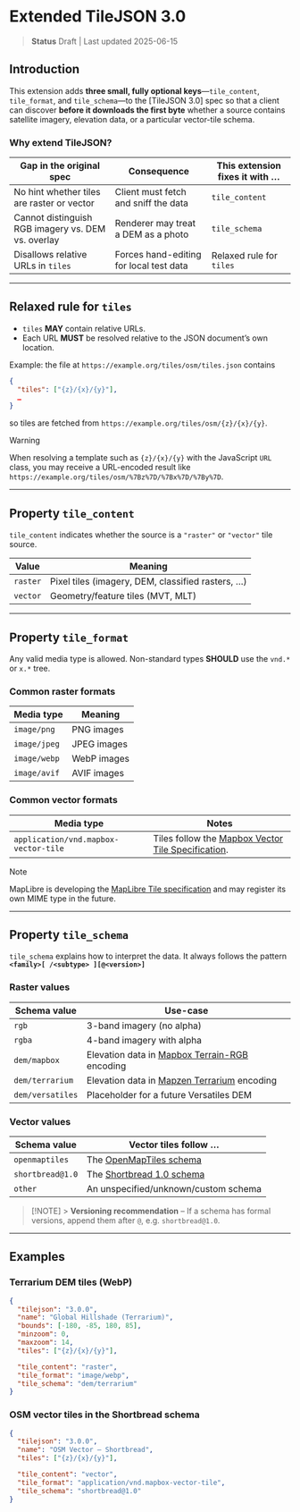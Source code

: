 # Extended TileJSON 3.0

> **Status** Draft | Last updated 2025-06-15

## Introduction

This extension adds **three small, fully optional keys**—`tile_content`, `tile_format`, and `tile_schema`—to the [TileJSON 3.0] spec so that a client can discover **before it downloads the first byte** whether a source contains satellite imagery, elevation data, or a particular vector-tile schema.

### Why extend TileJSON?

| Gap in the original spec                           | Consequence                             | This extension fixes it with … |
| -------------------------------------------------- | --------------------------------------- | ------------------------------ |
| No hint whether tiles are raster or vector         | Client must fetch and sniff the data    | `tile_content`                 |
| Cannot distinguish RGB imagery vs. DEM vs. overlay | Renderer may treat a DEM as a photo     | `tile_schema`                  |
| Disallows relative URLs in `tiles`                 | Forces hand-editing for local test data | Relaxed rule for `tiles`       |

---

## Relaxed rule for `tiles`

- `tiles` **MAY** contain relative URLs.
- Each URL **MUST** be resolved relative to the JSON document’s own location.

Example: the file at `https://example.org/tiles/osm/tiles.json` contains

```json
{
  "tiles": ["{z}/{x}/{y}"],
  …
}
```

so tiles are fetched from `https://example.org/tiles/osm/{z}/{x}/{y}`.

> [!WARNING]
> When resolving a template such as `{z}/{x}/{y}` with the JavaScript `URL` class, you may receive a URL-encoded result like `https://example.org/tiles/osm/%7Bz%7D/%7Bx%7D/%7By%7D`.

---

## Property `tile_content`

`tile_content` indicates whether the source is a `"raster"` or `"vector"` tile source.

| Value    | Meaning                                           |
| -------- | ------------------------------------------------- |
| `raster` | Pixel tiles (imagery, DEM, classified rasters, …) |
| `vector` | Geometry/feature tiles (MVT, MLT)                 |

---

## Property `tile_format`

Any valid media type is allowed. Non-standard types **SHOULD** use the `vnd.*` or `x.*` tree.

### Common raster formats

| Media type   | Meaning     |
| ------------ | ----------- |
| `image/png`  | PNG images  |
| `image/jpeg` | JPEG images |
| `image/webp` | WebP images |
| `image/avif` | AVIF images |

### Common vector formats

| Media type                           | Notes                                                                                                            |
| ------------------------------------ | ---------------------------------------------------------------------------------------------------------------- |
| `application/vnd.mapbox-vector-tile` | Tiles follow the [Mapbox Vector Tile Specification](https://github.com/mapbox/vector-tile-spec/tree/master/2.1). |

> [!NOTE]
> MapLibre is developing the [MapLibre Tile specification](https://github.com/maplibre/maplibre-tile-spec) and may register its own MIME type in the future.

---

## Property `tile_schema`

`tile_schema` explains how to interpret the data. It always follows the pattern
**`<family>[ /<subtype> ][@<version>]`**

### Raster values

| Schema value     | Use-case                                                                                                                         |
| ---------------- | -------------------------------------------------------------------------------------------------------------------------------- |
| `rgb`            | 3-band imagery (no alpha)                                                                                                        |
| `rgba`           | 4-band imagery with alpha                                                                                                        |
| `dem/mapbox`     | Elevation data in [Mapbox Terrain-RGB](https://docs.mapbox.com/data/tilesets/guides/access-elevation-data/#decode-data) encoding |
| `dem/terrarium`  | Elevation data in [Mapzen Terrarium](https://github.com/tilezen/joerd/blob/master/docs/formats.md#terrarium) encoding            |
| `dem/versatiles` | Placeholder for a future Versatiles DEM                                                                                          |

### Vector values

| Schema value     | Vector tiles follow …                                                 |
| ---------------- | --------------------------------------------------------------------- |
| `openmaptiles`   | The [OpenMapTiles schema](https://openmaptiles.org/schema/)           |
| `shortbread@1.0` | The [Shortbread 1.0 schema](https://shortbread-tiles.org/schema/1.0/) |
| `other`          | An unspecified/unknown/custom schema                                  |

> [!NOTE] > **Versioning recommendation** – If a schema has formal versions, append them after `@`, e.g. `shortbread@1.0`.

---

## Examples

### Terrarium DEM tiles (WebP)

```json
{
  "tilejson": "3.0.0",
  "name": "Global Hillshade (Terrarium)",
  "bounds": [-180, -85, 180, 85],
  "minzoom": 0,
  "maxzoom": 14,
  "tiles": ["{z}/{x}/{y}"],

  "tile_content": "raster",
  "tile_format": "image/webp",
  "tile_schema": "dem/terrarium"
}
```

### OSM vector tiles in the Shortbread schema

```json
{
  "tilejson": "3.0.0",
  "name": "OSM Vector — Shortbread",
  "tiles": ["{z}/{x}/{y}"],

  "tile_content": "vector",
  "tile_format": "application/vnd.mapbox-vector-tile",
  "tile_schema": "shortbread@1.0"
}
```
